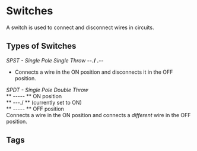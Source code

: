 # Switches

A switch is used to connect and disconnect wires in circuits.  

## Types of Switches
*SPST - Single Pole Single Throw* 
**--./ .--**  
* Connects a wire in the ON position and disconnects it in the OFF position.

*SPDT - Single Pole Double Throw*  
**      ----- ** ON position  
** ---./ ** (currently set to ON)  
**      ----- ** OFF position  
Connects a wire in the ON position and connects a *different* wire in the OFF position.  

## Tags
